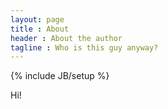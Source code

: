 ```yaml
---
layout: page
title : About
header : About the author
tagline : Who is this guy anyway?
---
```

{% include JB/setup %}

Hi!